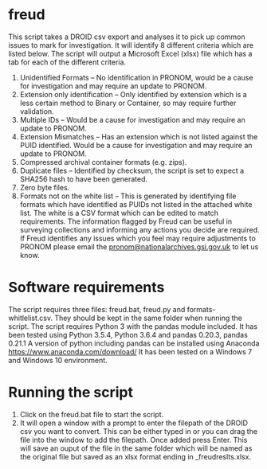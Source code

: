 # freud
This script takes a DROID csv export and analyses it to pick up common issues to mark for investigation. It will identify 8 different criteria which are listed below. The script will output a Microsoft Excel (xlsx) file which has a tab for each of the different criteria.
1.	Unidentified Formats – No identification in PRONOM, would be a cause for investigation and may require an update to PRONOM. 
2.	Extension only identification – Only identified by extension which is a less certain method to Binary or Container, so may require further validation.
3.	Multiple IDs – Would be a cause for investigation and may require an update to PRONOM.
4.	Extension Mismatches – Has an extension which is not listed against the PUID identified. Would be a cause for investigation and may require an update to PRONOM.
5.	Compressed archival container formats (e.g. zips).
6.	Duplicate files – Identified by checksum, the script is set to expect a SHA256 hash to have been generated.
7.	Zero byte files.
8.	Formats not on the white list – This is generated by identifying file formats which have identified as PUIDs not listed in the attached white list. The white is a CSV format which can be edited to match requirements.
The information flagged by Freud can be useful in surveying collections and informing any actions you decide are required.
If Freud identifies any issues which you feel may require adjustments to PRONOM please email the pronom@nationalarchives.gsi.gov.uk to let us know.
# Software requirements
The script requires three files:  freud.bat, freud.py and formats-whitlelist.csv. They should be kept in the same folder when running the script.
The script requires Python 3 with the pandas module included. It has been tested using Python 3.5.4, Python 3.6.4 and pandas 0.20.3, pandas 0.21.1
A version of python including pandas can be installed using Anaconda https://www.anaconda.com/download/
It has been tested on a Windows 7 and Windows 10 environment.
# Running the script
1.	Click on the freud.bat file to start the script.
2.	It will open a window with a prompt to enter the filepath of the DROID csv you want to convert. This can be either typed in or you can drag the file into the window to add the filepath. Once added press Enter. This will save an ouput of the file in the same folder which  will be named as the original file but saved as an xlsx format ending in _freudreslts.xlsx.
